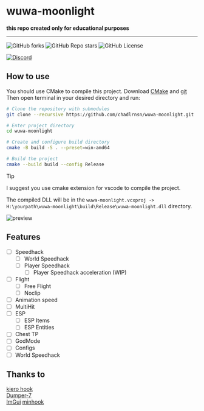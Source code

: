 # wuwa-moonlight

**this repo created only for educational purposes**

---

<!-- ![GitHub Actions Workflow Status](https://img.shields.io/github/actions/workflow/status/chadlrnsn/wuwa-moonlight/msbuild.yml?branch=master) -->
![GitHub forks](https://img.shields.io/github/forks/chadlrnsn/wuwa-moonlight)
![GitHub Repo stars](https://img.shields.io/github/stars/chadlrnsn/wuwa-moonlight)
![GitHub License](https://img.shields.io/github/license/chadlrnsn/wuwa-moonlight)
<!-- ![GitHub Release](https://img.shields.io/github/v/release/chadlrnsn/wuwa-moonlight) -->
[![Discord](https://img.shields.io/discord/1246834050119893064?logo=discord)](https://discord.gg/RJuN8UG4MJ)

## How to use

You should use CMake to compile this project.
Download [CMake](https://cmake.org/download/) and [git](https://git-scm.com/downloads)
Then open terminal in your desired directory and run:

```bash
# Clone the repository with submodules
git clone --recursive https://github.com/chadlrnsn/wuwa-moonlight.git

# Enter project directory
cd wuwa-moonlight

# Create and configure build directory
cmake -B build -S . --preset=win-amd64

# Build the project
cmake --build build --config Release
```

> [!Tip]
> I suggest you use cmake extension for vscode to compile the project.

The compiled DLL will be in the `wuwa-moonlight.vcxproj -> H:\yourpath\wuwa-moonlight\build\Release\wuwa-moonlight.dll` directory.

![preview](https://i.imgur.com/OJwrALG.jpeg)

## Features

- [ ] Speedhack
    - [ ] World Speedhack
    - [ ] Player Speedhack
        - [ ] Player Speedhack acceleration (WIP)
- [ ] Flight
    - [ ] Free Flight
    - [ ] Noclip
- [ ] Animation speed
- [ ] MultiHit
- [ ] ESP
    - [ ] ESP Items
    - [ ] ESP Entities
- [ ] Chest TP
- [ ] GodMode
- [ ] Configs
- [ ] World Speedhack

## Thanks to

[kiero hook](https://github.com/rdbo/ImGui-DirectX-11-Kiero-Hook)</br>
[Dumper-7](https://github.com/Encryqed/Dumper-7)</br>
[ImGui](https://github.com/ocornut/imgui)
[minhook](https://github.com/TsudaKageyu/minhook)
